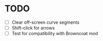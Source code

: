 # TODO
- [ ] Clear off-screen curve segments
- [ ] Shift-click for arrows
- [ ] Test for compatibility with Browncoat mod
